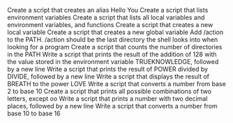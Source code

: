 Create a script that creates an alias
Hello You
Create a script that lists environment variables
Create a script that lists all local variables and environment variables, and functions
Create a script that creates a new local variable
Create a script that creates a new global variable
Add /action to the PATH. /action should be the last directory the shell looks into when looking for a program
Create a script that counts the number of directories in the PATH
Write a script that prints the result of the addition of 128 with the value stored in the environment variable TRUEKNOWLEDGE, followed by a new line
Write a script that prints the result of POWER divided by DIVIDE, followed by a new line
Write a script that displays the result of BREATH to the power LOVE
Write a script that converts a number from base 2 to base 10
Create a script that prints all possible combinations of two letters, except oo
Write a script that prints a number with two decimal places, followed by a new line
Write a script that converts a number from base 10 to base 16
